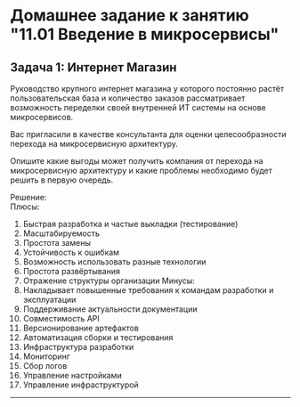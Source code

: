 # Домашнее задание к занятию "11.01 Введение в микросервисы"

## Задача 1: Интернет Магазин

Руководство крупного интернет магазина у которого постоянно растёт пользовательская база и количество заказов рассматривает возможность переделки своей внутренней ИТ системы на основе микросервисов. 

Вас пригласили в качестве консультанта для оценки целесообразности перехода на микросервисную архитектуру. 

Опишите какие выгоды может получить компания от перехода на микросервисную архитектуру и какие проблемы необходимо будет решить в первую очередь.  

Решение:  
Плюсы:  
1) Быстрая разработка и частые выкладки (тестирование)
2) Масштабируемость  
3) Простота замены  
4) Устойчивость к ошибкам  
5) Возможность использовать разные технологии  
6) Простота развёртывания
7) Отражение структуры организации
Минусы:  
1) Накладывает повышенные требования к командам разработки и эксплуатации  
2) Поддерживание актуальности документации  
3) Совместимость API  
4) Версионирование артефактов  
5) Автоматизация сборки и тестирования  
6) Инфраструктура разработки  
7) Мониторинг  
8) Сбор логов  
9) Управление настройками  
10) Управление инфраструктурой
---